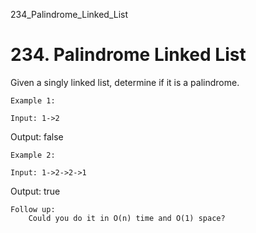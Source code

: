 234_Palindrome_Linked_List
# 234. Palindrome Linked List

Given a singly linked list, determine if it is a palindrome.

    Example 1:

    Input: 1->2
Output: false

    Example 2:

    Input: 1->2->2->1
Output: true

    Follow up:
        Could you do it in O(n) time and O(1) space?